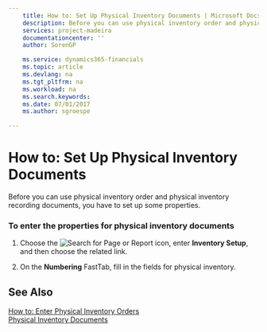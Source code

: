 ```yaml
---
    title: How to: Set Up Physical Inventory Documents | Microsoft Docs
    description: Before you can use physical inventory order and physical inventory recording documents, you have to set up some properties.
    services: project-madeira
    documentationcenter: ''
    author: SorenGP

    ms.service: dynamics365-financials
    ms.topic: article
    ms.devlang: na
    ms.tgt_pltfrm: na
    ms.workload: na
    ms.search.keywords:
    ms.date: 07/01/2017
    ms.author: sgroespe

---
```

# How to: Set Up Physical Inventory Documents
Before you can use physical inventory order and physical inventory recording documents, you have to set up some properties.  
  
### To enter the properties for physical inventory documents  
  
1.  Choose the ![Search for Page or Report](media/ui-search/search_small.png "Search for Page or Report icon") icon, enter **Inventory Setup**, and then choose the related link.  
  
2.  On the **Numbering** FastTab, fill in the fields for physical inventory.  
  
## See Also  
 [How to: Enter Physical Inventory Orders](how-to-enter-physical-inventory-orders.md)   
 [Physical Inventory Documents](physical-inventory-documents.md)